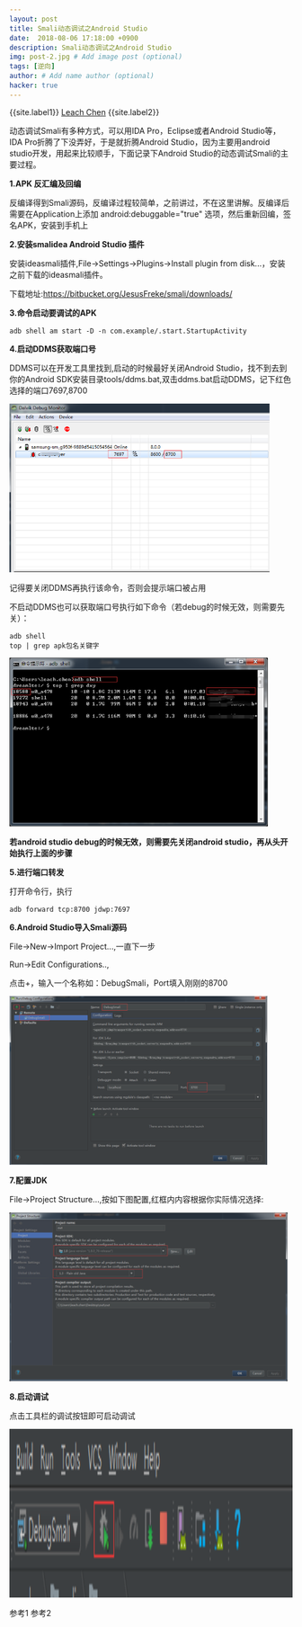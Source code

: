 ```yaml
---
layout: post
title: Smali动态调试之Android Studio
date:  2018-08-06 17:18:00 +0900
description: Smali动态调试之Android Studio
img: post-2.jpg # Add image post (optional)
tags: [逆向]
author: # Add name author (optional)
hacker: true
---
```


{{site.label1}} <a href="https://github.com/leach-chen/leach-chen.github.io/" target="\_blank">Leach Chen</a> {{site.label2}}

动态调试Smali有多种方式，可以用IDA Pro，Eclipse或者Android Studio等，IDA Pro折腾了下没弄好，于是就折腾Android Studio，因为主要用android studio开发，用起来比较顺手，下面记录下Android Studio的动态调试Smali的主要过程。

**1.APK 反汇编及回编**

反编译得到Smali源码，反编译过程较简单，之前讲过，不在这里讲解。反编译后需要在Application上添加 android:debuggable="true" 选项，然后重新回编，签名APK，安装到手机上

**2.安装smalidea Android Studio 插件**

安装ideasmali插件,File->Settings->Plugins->Install plugin from disk...，安装之前下载的ideasmali插件。

下载地址:<a href="https://bitbucket.org/JesusFreke/smali/downloads/" style="text-decoration: none;" target="\_blank"  title="">https://bitbucket.org/JesusFreke/smali/downloads/</a>

**3.命令启动要调试的APK**

```
adb shell am start -D -n com.example/.start.StartupActivity
```

**4.启动DDMS获取端口号**

DDMS可以在开发工具里找到,启动的时候最好关闭Android Studio，找不到去到你的Android SDK安装目录tools/ddms.bat,双击ddms.bat启动DDMS，记下红色选择的端口7697,8700

<img src="/assets/img/blog/hacker/smaliandroidstudio/1.jpg" height = "300px"/>


记得要关闭DDMS再执行该命令，否则会提示端口被占用

不启动DDMS也可以获取端口号执行如下命令（若debug的时候无效，则需要先关）：

```
adb shell
top | grep apk包名关键字
```

<img src="/assets/img/blog/hacker/smaliandroidstudio/5.jpg" height = "300px"/>


**若android studio debug的时候无效，则需要先关闭android studio，再从头开始执行上面的步骤**

**5.进行端口转发**

打开命令行，执行

```
adb forward tcp:8700 jdwp:7697
```

**6.Android Studio导入Smali源码**

File->New->Import Project...,一直下一步

Run->Edit Configurations..,

点击+，输入一个名称如：DebugSmali，Port填入刚刚的8700

<img src="/assets/img/blog/hacker/smaliandroidstudio/2.jpg" height = "300px"/>


**7.配置JDK**

File->Project Structure...,按如下图配置,红框内内容根据你实际情况选择:

<img src="/assets/img/blog/hacker/smaliandroidstudio/3.jpg" height = "300px"/>

**8.启动调试**

点击工具栏的调试按钮即可启动调试

<img src="/assets/img/blog/hacker/smaliandroidstudio/4.jpg" height = "300px"/>

<a href="https://www.cnblogs.com/lanrenxinxin/p/4891424.html" style="text-decoration: none;" target="\_blank"  title="">参考1</a>
<a href="https://blog.csdn.net/daide2012/article/details/75332798" style="text-decoration: none;" target="\_blank"  title="">参考2</a>
